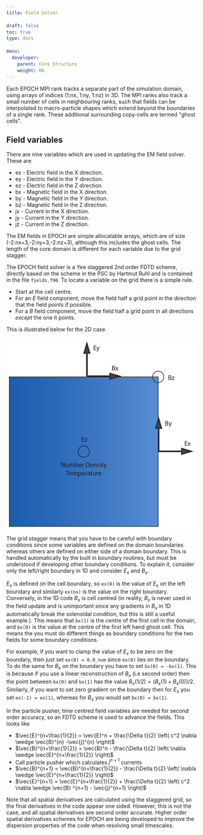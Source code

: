 ```yaml
---
title: Field Solver

draft: false
toc: true
type: docs

menu:
  developer:
    parent: Core Structure
    weight: 60
---
```


Each EPOCH MPI rank tracks a separate part of the simulation domain, using
arrays of indices (1:nx, 1:ny, 1:nz) in 3D. The MPI ranks also track a 
small number of cells in neighbouring ranks, such that fields can be
interpolated to macro-particle shapes which extend beyond the boundaries of a 
single rank. These additional surrounding copy-cells are termed "ghost
cells".

## Field variables

There are nine variables which are used in updating the EM field solver. These
are
 
-  ex - Electric field in the X direction.
-  ey - Electric field in the Y direction.
-  ez - Electric field in the Z direction.
-  bx - Magnetic field in the X direction.
-  by - Magnetic field in the Y direction.
-  bz - Magnetic field in the Z direction.
-  jx - Current in the X direction.
-  jy - Current in the Y direction.
-  jz - Current in the Z direction.
  
The EM fields in EPOCH are simple allocatable arrays, which are of size
(-2:nx+3,-2:ny+3,-2:nz+3), although this includes the ghost cells. The length of
the core domain is different for each variable due to the grid stagger.

The EPOCH field solver is a Yee staggered 2nd order FDTD scheme, directly
based on the scheme in the PSC by Hartmut Ruhl and is contained in the file
`fields.f90`. To locate a variable on the grid there is a simple
rule.
 
-  Start at the cell centre.
-  For an $E$ field component, move the field half a grid point in the
  direction that the field points if possible.
-  For a $B$ field component, move the field half a grid point in all
  directions _except_ the one it points.
  
This is illustrated below for the 2D case. 

![The Yee grid in 2D](/developer/stagger.png)

The grid stagger means that you have to be careful with boundary conditions
since some variables are defined on the domain boundaries whereas others are
defined on either side of a domain boundary. This is handled automatically by
the built in boundary routines, but must be understood if developing other
boundary conditions. To explain it, consider only the left/right boundary in 1D
and consider $E_x$ and $B_x$. 

$E_x$ is defined on the cell boundary, so `ex(0)` is the value of
$E_x$ on the left boundary and similarly `ex(nx)` is the
value on the right boundary. Conversely, in the 1D code $B_x$ is cell centred
(in reality, $B_x$ is never used in the field update and is unimportant since
any gradients in $B_x$ in 1D automatically break the solenoidal condition, but
this is still a useful example.). This means that `bx(1)` is the
centre of the first cell in the domain, and `bx(0)` is the value at
the centre of the first left hand ghost cell. This means the you must do
different things as boundary conditions for the two fields for some boundary
conditions. 

For example, if you want to clamp the value of $E_x$ to be zero on the
boundary, then just set `ex(0) = 0.0_num` since `ex(0)`
lies on the boundary. To do the same for $B_x$ on the boundary you have to
set `bx(0) = -bx(1)`. This is because if you use a linear
reconstruction of $B_x$ (i.e second order) then the point between
`bx(0)` and `bx(1)` has the value
$B_x(1/2) = \left(B_x(1)+B_x(0)\right)/2$. Similarly, if you want to set zero
gradient on the boundary then for $E_x$ you set `ex(-1) = ex(1)`,
whereas for $B_x$ you would set `bx(0) = bx(1)`.

In the particle pusher, time centred field variables are needed for second
order accuracy, so an FDTD scheme is used to advance the fields. This looks
like

 
-  $\vec{E}^{n+\frac{1}{2}} = \vec{E}^n + \frac{\Delta t}{2} \left( c^2
  \nabla \wedge \vec{B}^{n} -\vec{j}^{n} \right)$
-  $\vec{B}^{n+\frac{1}{2}} = \vec{B}^n - \frac{\Delta t}{2} \left( \nabla
  \wedge \vec{E}^{n+\frac{1}{2}} \right)$
-  Call particle pusher which calculates $j^{n+1}$ currents
-  $\vec{B}^{n+1} = \vec{B}^{n+\frac{1}{2}} - \frac{\Delta t}{2} \left(
  \nabla \wedge \vec{E}^{n+\frac{1}{2}} \right)$
-  $\vec{E}^{n+1} = \vec{E}^{n+\frac{1}{2}} + \frac{\Delta t}{2} \left( c^2
  \nabla \wedge \vec{B} ^{n+1} - \vec{j}^{n+1} \right)$
  
Note that all spatial derivatives are calculated using the staggered grid, so
the final derivatives in the code appear one sided. However, this is not the
case, and all spatial derivatives are second order accurate. Higher order
spatial derivatives schemes for EPOCH are being developed to improve the
dispersion properties of the code when resolving small timescales.